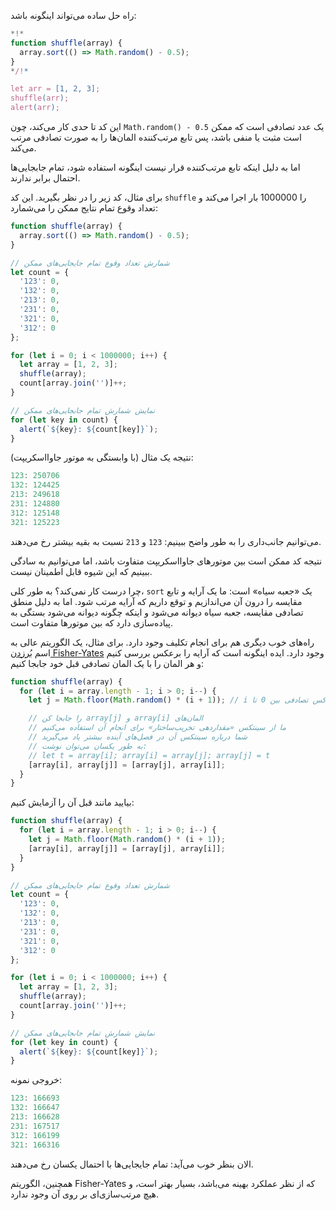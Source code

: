 راه حل ساده می‌تواند اینگونه باشد:

```js run
*!*
function shuffle(array) {
  array.sort(() => Math.random() - 0.5);
}
*/!*

let arr = [1, 2, 3];
shuffle(arr);
alert(arr);
```

این کد تا حدی کار می‌کند، چون `Math.random() - 0.5` یک عدد تصادفی است که ممکن است مثبت یا منفی باشد، پس تابع مرتب‌کننده المان‌ها را به صورت تصادفی مرتب می‌کند.

اما به دلیل اینکه تابع مرتب‌کننده قرار نیست اینگونه استفاده شود، تمام جابجایی‌ها احتمال برابر ندارند.

برای مثال، کد زیر را در نظر بگیرید. این کد `shuffle` را 1000000 بار اجرا می‌کند و تعداد وقوع تمام نتایج ممکن را می‌شمارد:

```js run
function shuffle(array) {
  array.sort(() => Math.random() - 0.5);
}

// شمارش تعداد وقوع تمام جایجایی‌های ممکن
let count = {
  '123': 0,
  '132': 0,
  '213': 0,
  '231': 0,
  '321': 0,
  '312': 0
};

for (let i = 0; i < 1000000; i++) {
  let array = [1, 2, 3];
  shuffle(array);
  count[array.join('')]++;
}

// نمایش شمارش تمام جابجایی‌های ممکن
for (let key in count) {
  alert(`${key}: ${count[key]}`);
}
```

نتیجه یک مثال (با وابستگی به موتور جاوااسکریپت):

```js
123: 250706
132: 124425
213: 249618
231: 124880
312: 125148
321: 125223
```

می‌توانیم جانب‌داری را به طور واضح ببینیم: `123` و `213` نسبت به بقیه بیشتر رخ می‌دهند.

نتیجه کد ممکن است بین موتورهای جاوااسکریپت متفاوت باشد، اما می‌توانیم به سادگی ببینیم که این شیوه قابل اطمینان نیست.

چرا درست کار نمی‌کند؟ به طور کلی، `sort` یک «جعبه سیاه» است: ما یک آرایه و تابع مقایسه را درون آن می‌اندازیم و توقع داریم که آرایه مرتب شود. اما به دلیل منطق تصادفی مقایسه، جعبه سیاه دیوانه می‌شود و اینکه چگونه دیوانه می‌شود بستگی به پیاده‌سازی دارد که بین موتورها متفاوت است.

راه‌های خوب دیگری هم برای انجام تکلیف وجود دارد. برای مثال، یک الگوریتم عالی به اسم [بُرزدن Fisher-Yates](https://fa.wikipedia.org/wiki/برزدن_فیشر_یتس) وجود دارد. ایده اینگونه است که آرایه را برعکس بررسی کنیم و هر المان را با یک المان تصادفی قبل خود جابجا کنیم:

```js
function shuffle(array) {
  for (let i = array.length - 1; i > 0; i--) {
    let j = Math.floor(Math.random() * (i + 1)); // i ایندکس تصادفی بین 0 تا

    // را جابجا کن array[j] و array[i] المان‌های
    // ما از سینتکس «مقداردهی تخریب‌ساختار» برای انجام آن استفاده می‌کنیم
    // شما درباره سینتکس آن در فصل‌های آینده بیشتر یاد می‌گیرید
    // به طور یکسان می‌توان نوشت:
    // let t = array[i]; array[i] = array[j]; array[j] = t
    [array[i], array[j]] = [array[j], array[i]];
  }
}
```

بیایید مانند قبل آن را آزمایش کنیم:

```js run
function shuffle(array) {
  for (let i = array.length - 1; i > 0; i--) {
    let j = Math.floor(Math.random() * (i + 1));
    [array[i], array[j]] = [array[j], array[i]];
  }
}

// شمارش تعداد وقوع تمام جایجایی‌های ممکن
let count = {
  '123': 0,
  '132': 0,
  '213': 0,
  '231': 0,
  '321': 0,
  '312': 0
};

for (let i = 0; i < 1000000; i++) {
  let array = [1, 2, 3];
  shuffle(array);
  count[array.join('')]++;
}

// نمایش شمارش تمام جابجایی‌های ممکن 
for (let key in count) {
  alert(`${key}: ${count[key]}`);
}
```

خروجی نمونه:

```js
123: 166693
132: 166647
213: 166628
231: 167517
312: 166199
321: 166316
```

الان بنظر خوب می‌آید: تمام جایجایی‌ها با احتمال یکسان رخ می‌دهند.

همچنین، الگوریتم Fisher-Yates که از نظر عملکرد بهینه می‌باشد، بسیار بهتر است، و هیچ مرتب‌سازی‌ای بر روی آن وجود ندارد.
